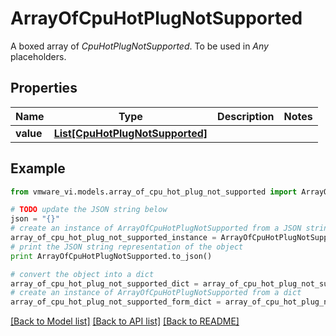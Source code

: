 # ArrayOfCpuHotPlugNotSupported

A boxed array of *CpuHotPlugNotSupported*. To be used in *Any* placeholders. 

## Properties
Name | Type | Description | Notes
------------ | ------------- | ------------- | -------------
**value** | [**List[CpuHotPlugNotSupported]**](CpuHotPlugNotSupported.md) |  | 

## Example

```python
from vmware_vi.models.array_of_cpu_hot_plug_not_supported import ArrayOfCpuHotPlugNotSupported

# TODO update the JSON string below
json = "{}"
# create an instance of ArrayOfCpuHotPlugNotSupported from a JSON string
array_of_cpu_hot_plug_not_supported_instance = ArrayOfCpuHotPlugNotSupported.from_json(json)
# print the JSON string representation of the object
print ArrayOfCpuHotPlugNotSupported.to_json()

# convert the object into a dict
array_of_cpu_hot_plug_not_supported_dict = array_of_cpu_hot_plug_not_supported_instance.to_dict()
# create an instance of ArrayOfCpuHotPlugNotSupported from a dict
array_of_cpu_hot_plug_not_supported_form_dict = array_of_cpu_hot_plug_not_supported.from_dict(array_of_cpu_hot_plug_not_supported_dict)
```
[[Back to Model list]](../README.md#documentation-for-models) [[Back to API list]](../README.md#documentation-for-api-endpoints) [[Back to README]](../README.md)


